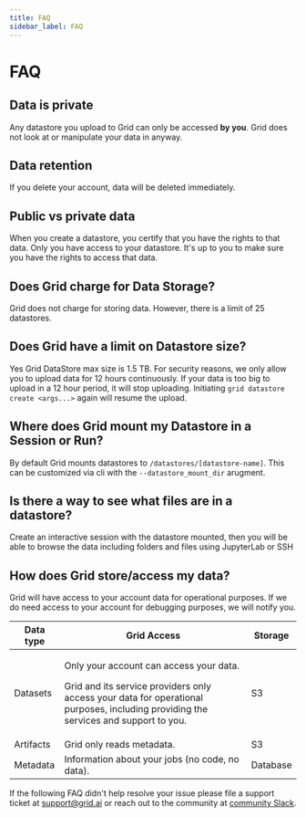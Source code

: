 ```yaml
---
title: FAQ
sidebar_label: FAQ
---
```


# FAQ

## Data is private

Any datastore you upload to Grid can only be accessed **by you**. Grid does not look at or manipulate your data in anyway.

## Data retention

If you delete your account, data will be deleted immediately.

## Public vs private data

When you create a datastore, you certify that you have the rights to that data. Only you have access to your datastore. It's up to you to make sure you have the rights to access that data.

## Does Grid charge for Data Storage?

Grid does not charge for storing data. However, there is a limit of 25 datastores.

## Does Grid have a limit on Datastore size?

Yes Grid DataStore max size is 1.5 TB. For security reasons, we only allow you to upload data for 12 hours continuously. If your data is too big to upload in a 12 hour period, it will stop uploading. Initiating `grid datastore create <args...>` again will resume the upload.

## Where does Grid mount my Datastore in a Session or Run?
By default Grid mounts datastores to `/datastores/[datastore-name]`. This can be customized via cli with the  `--datastore_mount_dir` arugment.

## Is there a way to see what files are in a datastore?

Create an interactive session with the datastore mounted, then you will be able to browse the data including folders and files using JupyterLab or SSH

## How does Grid store/access my data?

Grid will have access to your account data for operational purposes. If we do need access to your account for debugging purposes, we will notify you.

<table>
  <thead>
    <tr>
      <th className="text-align-left">Data type</th>
      <th className="text-align-left">Grid Access</th>
      <th className="text-align-left">Storage</th>
    </tr>
  </thead>
  <tbody>
    <tr>
      <td className="text-align-left">Datasets</td>
      <td className="text-align-left">
        <p>Only your account can access your data.</p>
        <p>Grid and its service providers only access your data for operational purposes,
          including providing the services and support to you.</p>
      </td>
      <td className="text-align-left">S3</td>
    </tr>
    <tr>
      <td className="text-align-left">Artifacts</td>
      <td className="text-align-left">Grid only reads metadata.</td>
      <td className="text-align-left">S3</td>
    </tr>
    <tr>
      <td className="text-align-left">Metadata</td>
      <td className="text-align-left">Information about your jobs (no code, no data).</td>
      <td className="text-align-left">Database</td>
    </tr>
  </tbody>
</table>


If the following FAQ didn't help resolve your issue please file a support ticket at [support@grid.ai](mailto:support@grid.ai) or reach out to the community at [community Slack](https://gridai-community.slack.com).
